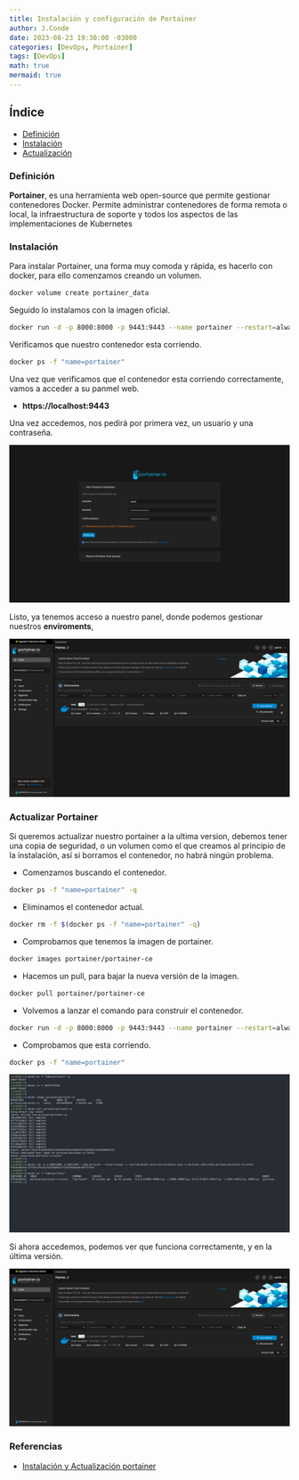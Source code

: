 ```yaml
---
title: Instalación y configuración de Portainer
author: J.Conde
date: 2023-08-23 19:30:00 -03000 
categories: [DevOps, Portainer]
tags: [DevOps]
math: true
mermaid: true
---
```


## Índice
- [Definición](#definición)
- [Instalación](#instalación)
- [Actualización](#actualizar-portainer)


### Definición

**Portainer**, es una herramienta web open-source que permite gestionar contenedores Docker.​ Permite administrar contenedores de forma remota o local, la infraestructura de soporte y todos los aspectos de las implementaciones de Kubernetes


### Instalación

Para instalar Portainer, una forma muy comoda y rápida, es hacerlo con docker, para ello comenzamos creando un volumen. 

```bash
docker volume create portainer_data
```

Seguido lo instalamos con la imagen oficial. 

```bash
docker run -d -p 8000:8000 -p 9443:9443 --name portainer --restart=always -v /var/run/docker.sock:/var/run/docker.sock -v portainer_data:/data portainer/portainer-ce:latest
```

Verificamos que nuestro contenedor esta corriendo. 

```bash
docker ps -f "name=portainer"
```

Una vez que verificamos que el contenedor esta corriendo correctamente, vamos a acceder a su panmel web. 

* **https://localhost:9443**

Una vez accedemos, nos pedirá por primera vez, un usuario y una contraseña.  

![IntialConfig](/assets/img/post/portainer/portainer.png)

Listo, ya tenemos acceso a nuestro panel, donde podemos gestionar nuestros **enviroments**, 

![IntialConfig2](/assets/img/post/portainer/Portainer2.png)


### Actualizar Portainer 

Si queremos actualizar nuestro portainer a la ultima version, debemos tener una copia de seguridad, o un volumen como el que creamos al principio de la instalación, así si borramos el contenedor, no habrá ningún problema. 
* Comenzamos buscando el contenedor. 

```bash
docker ps -f "name=portainer" -q
```

* Eliminamos el contenedor actual. 

```bash
docker rm -f $(docker ps -f "name=portainer" -q)
```

* Comprobamos que tenemos la imagen de portainer.

```bash
docker images portainer/portainer-ce
```
* Hacemos un pull, para bajar la nueva versión de la imagen. 

```bash
docker pull portainer/portainer-ce
```

* Volvemos a lanzar el comando para construir el contenedor.  

```bash
docker run -d -p 8000:8000 -p 9443:9443 --name portainer --restart=always -v /var/run/docker.sock:/var/run/docker.sock -v portainer_data:/data portainer/portainer-ce:latest
```

* Comprobamos que esta corriendo. 

```bash
docker ps -f "name=portainer"
```

![Update](/assets/img/post/portainer/portainer3.png)


Si ahora accedemos, podemos ver que funciona correctamente, y en la última versión. 


![Update2](/assets/img/post/portainer/portainer4.png)


### Referencias 

* [Instalación y Actualización portainer](https://docs.portainer.io/start/install-ce?hsCtaTracking=a66b69bb-4970-46b7-bc31-cfc8022c7eb2%7C0d5be9a2-9dac-4ab1-9498-4b07566effd3)